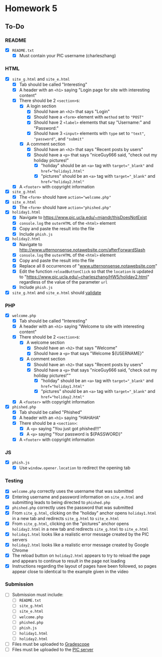 # Homework 5

## To-Do

### README

- [x] `README.txt`
  - [x] Must contain your PIC username (charleszhang)

### HTML

- [x] `site_g.html` and `site_e.html`
  - [x] Tab should be called "Interesting"
  - [x] A header with an `<h1>` saying "Login page for site with interesting content"
  - [x] There should be 2 `<section>`s:
    - [x] A login section
      - [x] Should have an `<h2>` that says "Login"
      - [x] Should have a `<form>` element with `method` set to `"POST"`
      - [x] Should have 2 `<label>` elements that say "Username:" and "Password:"
      - [x] Should have 3 `<input>` elements with `type` set to `"text"`, `"password"`, and `"submit"`
    - [x] A comment section
      - [x] Should have an `<h2>` that says "Recent posts by users"
      - [x] Should have a `<p>` that says "niceGuy666 said, "check out my holiday pictures!"
        - [x] "holiday" should be an `<a>` tag with `target="_blank"` and `href="holiday1.html"`
        - [x] "pictures" should be an `<a>` tag with `target="_blank"` and `href="holiday2.html"`
  - [x] A `<footer>` with copyright information
- [x] `site_g.html`
  - [x] The `<form>` should have `action="welcome.php"`
- [x] `site_e.html`
  - [x] The `<form>` should have `action="phished.php"`
- [x] `holiday1.html`
  - [x] Navigate to https://www.pic.ucla.edu/~mjandr/thisDoesNotExist
  - [x] `console.log` the `outerHTML` of the `<html>` element
  - [x] Copy and paste the result into the file
  - [x] Include `phish.js`
- [x] `holiday2.html`
  - [x] Navigate to http://www.utternonsense.notawebsite.com/afterForwardSlash
  - [x] `console.log` the `outerHTML` of the `<html>` element
  - [x] Copy and paste the result into the file
  - [x] Replace all 8 occurrences of "www.utternonsense.notawebsite.com"
  - [x] Edit the function `reloadButtonClick` so that the `location` is updated to "https://www.pic.ucla.edu/~charleszhang/HW5/holiday2.html" regardless of the value of the parameter `url`
  - [x] Include `phish.js`
- [x] `site_g.html` and `site_e.html` should [validate](https://validator.w3.org/)

### PHP

- [x] `welcome.php`
  - [x] Tab should be called "Interesting"
  - [x] A header with an `<h1>` saying "Welcome to site with interesting content"
  - [x] There should be 2 `<section>`s:
    - [x] A welcome section
      - [x] Should have an `<h2>` that says "Welcome"
      - [x] Should have a `<p>` that says "Welcome ${USERNAME}"
    - [x] A comment section
      - [x] Should have an `<h2>` that says "Recent posts by users"
      - [x] Should have a `<p>` that says "niceGuy666 said, "check out my holiday pictures!""
        - [x] "holiday" should be an `<a>` tag with `target="_blank"` and `href="holiday1.html"`
        - [x] "pictures" should be an `<a>` tag with `target="_blank"` and `href="holiday2.html"`
  - [x] A `<footer>` with copyright information
- [x] `phished.php`
  - [x] Tab should be called "Phished"
  - [x] A header with an `<h1>` saying "HAHAHA"
  - [x] There should be a `<section>`:
    - [x] A `<p>` saying "You just got phished!!!"
    - [x] A `<p>` saying "Your password is ${PASSWORD}"
  - [x] A `<footer>` with copyright information

### JS

- [x] `phish.js`
  - [x] Use `window.opener.location` to redirect the opening tab

### Testing

- [x] `welcome.php` correctly uses the username that was submitted
- [x] Entering username and password information on `site_e.html` and submitting leads to being
  directed to `phished.php`
- [x] `phished.php` correctly uses the password that was submitted
- [x] From `site_g.html`, clicking on the "holiday" anchor opens `holiday1.html` in a new tab and
  redirects `site_g.html` to `site_e.html`
- [x] From `site_g.html`, clicking on the "pictures" anchor opens `holiday2.html` in a new tab and
  redirects `site_g.html` to `site_e.html`
- [x] `holiday1.html` looks like a realistic error message created by the PIC servers
- [x] `holiday2.html` looks like a realistic error message created by Google Chrome
- [x] The reload button on `holiday2.html` appears to try to reload the page and appears to continue
  to result in the page not loading
- [x] Instructions regarding the layout of pages have been followed, so pages appear close to identical
  to the example given in the video

### Submission

- [ ] Submission must include:
  - [ ] `README.txt`
  - [ ] `site_g.html`
  - [ ] `site_e.html`
  - [ ] `welcome.php`
  - [ ] `phished.php`
  - [ ] `phish.js`
  - [ ] `holiday1.html`
  - [ ] `holiday2.html`
- [ ] Files must be uploaded to [Gradescope](https://bruinlearn.ucla.edu/courses/160942/external_tools/408)
- [ ] Files must be uploaded to the [PIC server](http://www.pic.ucla.edu/~charleszhang/HW5/site_g.html)